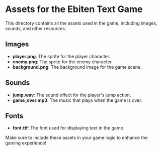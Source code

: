 # Assets for the Ebiten Text Game

This directory contains all the assets used in the game, including images, sounds, and other resources.

## Images
- **player.png**: The sprite for the player character.
- **enemy.png**: The sprite for the enemy character.
- **background.png**: The background image for the game scene.

## Sounds
- **jump.wav**: The sound effect for the player's jump action.
- **game_over.mp3**: The music that plays when the game is over.

## Fonts
- **font.ttf**: The font used for displaying text in the game.

Make sure to include these assets in your game logic to enhance the gaming experience!
